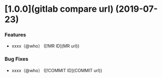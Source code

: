 # [1.0.0](gitlab compare url) (2019-07-23)

### Features

- xxxx（@who） ([!MR ID](MR url))

### Bug Fixes

- xxxx（@who） ([!COMMIT ID](COMMIT url))